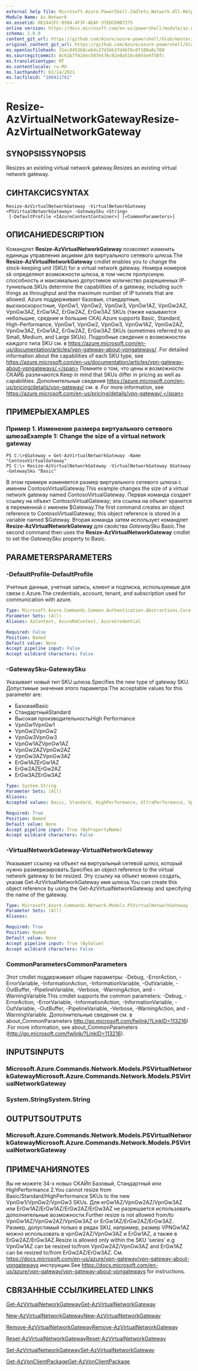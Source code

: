 ```yaml
---
external help file: Microsoft.Azure.PowerShell.Cmdlets.Network.dll-Help.xml
Module Name: Az.Network
ms.assetid: DE2441FC-9504-4F3F-AEAF-37EDCD9B7275
online version: https://docs.microsoft.com/en-us/powershell/module/az.network/resize-azvirtualnetworkgateway
schema: 2.0.0
content_git_url: https://github.com/Azure/azure-powershell/blob/master/src/Network/Network/help/Resize-AzVirtualNetworkGateway.md
original_content_git_url: https://github.com/Azure/azure-powershell/blob/master/src/Network/Network/help/Resize-AzVirtualNetworkGateway.md
ms.openlocfilehash: 31ec0453b0ce64c27d1bb37d4bf6c0f100a8c760
ms.sourcegitcommit: 0c61b7f42dec507e576c92e0a516c6655e9f50fc
ms.translationtype: MT
ms.contentlocale: ru-RU
ms.lasthandoff: 02/14/2021
ms.locfileid: "100411761"
---
```

# <span data-ttu-id="b2f16-101">Resize-AzVirtualNetworkGateway</span><span class="sxs-lookup"><span data-stu-id="b2f16-101">Resize-AzVirtualNetworkGateway</span></span>

## <span data-ttu-id="b2f16-102">SYNOPSIS</span><span class="sxs-lookup"><span data-stu-id="b2f16-102">SYNOPSIS</span></span>
<span data-ttu-id="b2f16-103">Resizes an existing virtual network gateway.</span><span class="sxs-lookup"><span data-stu-id="b2f16-103">Resizes an existing virtual network gateway.</span></span>

## <span data-ttu-id="b2f16-104">СИНТАКСИС</span><span class="sxs-lookup"><span data-stu-id="b2f16-104">SYNTAX</span></span>

```
Resize-AzVirtualNetworkGateway -VirtualNetworkGateway <PSVirtualNetworkGateway> -GatewaySku <String>
 [-DefaultProfile <IAzureContextContainer>] [<CommonParameters>]
```

## <span data-ttu-id="b2f16-105">ОПИСАНИЕ</span><span class="sxs-lookup"><span data-stu-id="b2f16-105">DESCRIPTION</span></span>
<span data-ttu-id="b2f16-106">Командлет **Resize-AzVirtualNetworkGateway** позволяет изменить единицы управления акциями для виртуального сетевого шлюза.</span><span class="sxs-lookup"><span data-stu-id="b2f16-106">The **Resize-AzVirtualNetworkGateway** cmdlet enables you to change the stock-keeping unit (SKU) for a virtual network gateway.</span></span>
<span data-ttu-id="b2f16-107">Номера номеров sk определяют возможности шлюза, в том числе пропускную способность и максимально допустимое количество разрешенных IP-туннельов.</span><span class="sxs-lookup"><span data-stu-id="b2f16-107">SKUs determine the capabilities of a gateway, including such things as throughput and the maximum number of IP tunnels that are allowed.</span></span>
<span data-ttu-id="b2f16-108">Azure поддерживает базовые, стандартные, высокоскоростные, VpnGw1, VpnGw2, VpnGw3, VpnGw1AZ, VpnGw2AZ, VpnGw3AZ, ErGw1AZ, ErGw2AZ, ErGw3AZ SKUs (также называются небольшие, средние и большие СКА).</span><span class="sxs-lookup"><span data-stu-id="b2f16-108">Azure supports Basic, Standard, High-Performance, VpnGw1, VpnGw2, VpnGw3, VpnGw1AZ, VpnGw2AZ, VpnGw3AZ, ErGw1AZ, ErGw2AZ, ErGw3AZ SKUs (sometimes referred to as Small, Medium, and Large SKUs).</span></span>
<span data-ttu-id="b2f16-109">Подробные сведения о возможностях каждого типа SKU см. в https://azure.microsoft.com/en-us/documentation/articles/vpn-gateway-about-vpngateways/ .</span><span class="sxs-lookup"><span data-stu-id="b2f16-109">For detailed information about the capabilities of each SKU type, see https://azure.microsoft.com/en-us/documentation/articles/vpn-gateway-about-vpngateways/.</span></span>
<span data-ttu-id="b2f16-110">Помните о том, что цены и возможности СКАЙБ различаются.</span><span class="sxs-lookup"><span data-stu-id="b2f16-110">Keep in mind that SKUs differ in pricing as well as capabilities.</span></span>
<span data-ttu-id="b2f16-111">Дополнительные сведения https://azure.microsoft.com/en-us/pricing/details/vpn-gateway/ см. в .</span><span class="sxs-lookup"><span data-stu-id="b2f16-111">For more information, see https://azure.microsoft.com/en-us/pricing/details/vpn-gateway/.</span></span>

## <span data-ttu-id="b2f16-112">ПРИМЕРЫ</span><span class="sxs-lookup"><span data-stu-id="b2f16-112">EXAMPLES</span></span>

### <span data-ttu-id="b2f16-113">Пример 1. Изменение размера виртуального сетевого шлюза</span><span class="sxs-lookup"><span data-stu-id="b2f16-113">Example 1: Change the size of a virtual network gateway</span></span>
```
PS C:\>$Gateway = Get-AzVirtualNetworkGateway -Name "ContosoVirtualGateway"
PS C:\> Resize-AzVirtualNetworkGateway -VirtualNetworkGateway $Gateway -GatewaySku "Basic"
```

<span data-ttu-id="b2f16-114">В этом примере изменяется размер виртуального сетевого шлюза с именем ContosoVirtualGateway.</span><span class="sxs-lookup"><span data-stu-id="b2f16-114">This example changes the size of a virtual network gateway named ContosoVirtualGateway.</span></span>
<span data-ttu-id="b2f16-115">Первая команда создает ссылку на объект ContosoVirtualGateway; эта ссылка на объект хранится в переменной с именем $Gateway.</span><span class="sxs-lookup"><span data-stu-id="b2f16-115">The first command creates an object reference to ContosoVirtualGateway; this object reference is stored in a variable named $Gateway.</span></span>
<span data-ttu-id="b2f16-116">Вторая команда затем использует командлет **Resize-AzVirtualNetworkGateway** для свойства *GatewaySku* Basic.</span><span class="sxs-lookup"><span data-stu-id="b2f16-116">The second command then uses the **Resize-AzVirtualNetworkGateway** cmdlet to set the *GatewaySku* property to Basic.</span></span>

## <span data-ttu-id="b2f16-117">PARAMETERS</span><span class="sxs-lookup"><span data-stu-id="b2f16-117">PARAMETERS</span></span>

### <span data-ttu-id="b2f16-118">-DefaultProfile</span><span class="sxs-lookup"><span data-stu-id="b2f16-118">-DefaultProfile</span></span>
<span data-ttu-id="b2f16-119">Учетные данные, учетная запись, клиент и подписка, используемые для связи с Azure.</span><span class="sxs-lookup"><span data-stu-id="b2f16-119">The credentials, account, tenant, and subscription used for communication with azure.</span></span>

```yaml
Type: Microsoft.Azure.Commands.Common.Authentication.Abstractions.Core.IAzureContextContainer
Parameter Sets: (All)
Aliases: AzContext, AzureRmContext, AzureCredential

Required: False
Position: Named
Default value: None
Accept pipeline input: False
Accept wildcard characters: False
```

### <span data-ttu-id="b2f16-120">-GatewaySku</span><span class="sxs-lookup"><span data-stu-id="b2f16-120">-GatewaySku</span></span>
<span data-ttu-id="b2f16-121">Указывает новый тип SKU шлюза.</span><span class="sxs-lookup"><span data-stu-id="b2f16-121">Specifies the new type of gateway SKU.</span></span>
<span data-ttu-id="b2f16-122">Допустимые значения этого параметра:</span><span class="sxs-lookup"><span data-stu-id="b2f16-122">The acceptable values for this parameter are:</span></span>
- <span data-ttu-id="b2f16-123">Базовая</span><span class="sxs-lookup"><span data-stu-id="b2f16-123">Basic</span></span>
- <span data-ttu-id="b2f16-124">Стандартный</span><span class="sxs-lookup"><span data-stu-id="b2f16-124">Standard</span></span>
- <span data-ttu-id="b2f16-125">Высокая производительность</span><span class="sxs-lookup"><span data-stu-id="b2f16-125">High Performance</span></span>
- <span data-ttu-id="b2f16-126">VpnGw1</span><span class="sxs-lookup"><span data-stu-id="b2f16-126">VpnGw1</span></span>
- <span data-ttu-id="b2f16-127">VpnGw2</span><span class="sxs-lookup"><span data-stu-id="b2f16-127">VpnGw2</span></span>
- <span data-ttu-id="b2f16-128">VpnGw3</span><span class="sxs-lookup"><span data-stu-id="b2f16-128">VpnGw3</span></span>
- <span data-ttu-id="b2f16-129">VpnGw1AZ</span><span class="sxs-lookup"><span data-stu-id="b2f16-129">VpnGw1AZ</span></span> 
- <span data-ttu-id="b2f16-130">VpnGw2AZ</span><span class="sxs-lookup"><span data-stu-id="b2f16-130">VpnGw2AZ</span></span> 
- <span data-ttu-id="b2f16-131">VpnGw3AZ</span><span class="sxs-lookup"><span data-stu-id="b2f16-131">VpnGw3AZ</span></span> 
- <span data-ttu-id="b2f16-132">ErGw1AZ</span><span class="sxs-lookup"><span data-stu-id="b2f16-132">ErGw1AZ</span></span> 
- <span data-ttu-id="b2f16-133">ErGw2AZ</span><span class="sxs-lookup"><span data-stu-id="b2f16-133">ErGw2AZ</span></span> 
- <span data-ttu-id="b2f16-134">ErGw3AZ</span><span class="sxs-lookup"><span data-stu-id="b2f16-134">ErGw3AZ</span></span> 

```yaml
Type: System.String
Parameter Sets: (All)
Aliases:
Accepted values: Basic, Standard, HighPerformance, UltraPerformance, VpnGw1, VpnGw2, VpnGw3, VpnGw1AZ, VpnGw2AZ, VpnGw3AZ, ErGw1AZ, ErGw2AZ, ErGw3AZ

Required: True
Position: Named
Default value: None
Accept pipeline input: True (ByPropertyName)
Accept wildcard characters: False
```

### <span data-ttu-id="b2f16-135">-VirtualNetworkGateway</span><span class="sxs-lookup"><span data-stu-id="b2f16-135">-VirtualNetworkGateway</span></span>
<span data-ttu-id="b2f16-136">Указывает ссылку на объект на виртуальный сетевой шлюз, который нужно размеризировать.</span><span class="sxs-lookup"><span data-stu-id="b2f16-136">Specifies an object reference to the virtual network gateway to be resized.</span></span>
<span data-ttu-id="b2f16-137">Эту ссылку на объект можно создать, указав Get-AzVirtualNetworkGateway имя шлюза.</span><span class="sxs-lookup"><span data-stu-id="b2f16-137">You can create this object reference by using the Get-AzVirtualNetworkGateway and specifying the name of the gateway.</span></span>

```yaml
Type: Microsoft.Azure.Commands.Network.Models.PSVirtualNetworkGateway
Parameter Sets: (All)
Aliases:

Required: True
Position: Named
Default value: None
Accept pipeline input: True (ByValue)
Accept wildcard characters: False
```

### <span data-ttu-id="b2f16-138">CommonParameters</span><span class="sxs-lookup"><span data-stu-id="b2f16-138">CommonParameters</span></span>
<span data-ttu-id="b2f16-139">Этот cmdlet поддерживает общие параметры: -Debug, -ErrorAction, -ErrorVariable, -InformationAction, -InformationVariable, -OutVariable, -OutBuffer, -PipelineVariable, -Verbose, -WarningAction, and -WarningVariable.</span><span class="sxs-lookup"><span data-stu-id="b2f16-139">This cmdlet supports the common parameters: -Debug, -ErrorAction, -ErrorVariable, -InformationAction, -InformationVariable, -OutVariable, -OutBuffer, -PipelineVariable, -Verbose, -WarningAction, and -WarningVariable.</span></span> <span data-ttu-id="b2f16-140">Дополнительные сведения см. в about_CommonParameters http://go.microsoft.com/fwlink/?LinkID=113216) .</span><span class="sxs-lookup"><span data-stu-id="b2f16-140">For more information, see about_CommonParameters (http://go.microsoft.com/fwlink/?LinkID=113216).</span></span>

## <span data-ttu-id="b2f16-141">INPUTS</span><span class="sxs-lookup"><span data-stu-id="b2f16-141">INPUTS</span></span>

### <span data-ttu-id="b2f16-142">Microsoft.Azure.Commands.Network.Models.PSVirtualNetworkGateway</span><span class="sxs-lookup"><span data-stu-id="b2f16-142">Microsoft.Azure.Commands.Network.Models.PSVirtualNetworkGateway</span></span>

### <span data-ttu-id="b2f16-143">System.String</span><span class="sxs-lookup"><span data-stu-id="b2f16-143">System.String</span></span>

## <span data-ttu-id="b2f16-144">OUTPUTS</span><span class="sxs-lookup"><span data-stu-id="b2f16-144">OUTPUTS</span></span>

### <span data-ttu-id="b2f16-145">Microsoft.Azure.Commands.Network.Models.PSVirtualNetworkGateway</span><span class="sxs-lookup"><span data-stu-id="b2f16-145">Microsoft.Azure.Commands.Network.Models.PSVirtualNetworkGateway</span></span>

## <span data-ttu-id="b2f16-146">ПРИМЕЧАНИЯ</span><span class="sxs-lookup"><span data-stu-id="b2f16-146">NOTES</span></span>
<span data-ttu-id="b2f16-147">Вы не можете 34-х новых СКАЙп Базовый, Стандартный или HighPerformance 2.</span><span class="sxs-lookup"><span data-stu-id="b2f16-147">You cannot resize from Basic/Standard/HighPerformance SKUs to the new VpnGw1/VpnGw2/VpnGw3 SKUs.</span></span> <span data-ttu-id="b2f16-148">Для erGw1AZ/VpnGw2AZ/VpnGw3AZ или ErGw1AZ/ErGw1AZ/ErGw2AZ/ErGw3AZ не разрешается использовать дополнительные возможности.</span><span class="sxs-lookup"><span data-stu-id="b2f16-148">Further resize is not allowed from/to VpnGw1AZ/VpnGw2AZ/VpnGw3AZ or ErGw1AZ/ErGw2AZ/ErGw3AZ.</span></span> <span data-ttu-id="b2f16-149">Размер, допустимый только в рядах SKU, например, размер VPNGw1AZ можно использовать в vpnGw2AZ/VpnGw3AZ и ErGw1AZ, а также в ErGw2AZ/ErGw3AZ.</span><span class="sxs-lookup"><span data-stu-id="b2f16-149">Resize is allowed only within the SKU 'series' e.g VpnGw1AZ can be resized to/from VpnGw2AZ/VpnGw3AZ and ErGw1AZ can be resized to/from ErGw2AZ/ErGw3AZ.</span></span> <span data-ttu-id="b2f16-150">См. https://docs.microsoft.com/en-us/azure/vpn-gateway/vpn-gateway-about-vpngateways инструкции.</span><span class="sxs-lookup"><span data-stu-id="b2f16-150">See https://docs.microsoft.com/en-us/azure/vpn-gateway/vpn-gateway-about-vpngateways for instructions.</span></span>

## <span data-ttu-id="b2f16-151">СВЯЗАННЫЕ ССЫЛКИ</span><span class="sxs-lookup"><span data-stu-id="b2f16-151">RELATED LINKS</span></span>

[<span data-ttu-id="b2f16-152">Get-AzVirtualNetworkGateway</span><span class="sxs-lookup"><span data-stu-id="b2f16-152">Get-AzVirtualNetworkGateway</span></span>](./Get-AzVirtualNetworkGateway.md)

[<span data-ttu-id="b2f16-153">New-AzVirtualNetworkGateway</span><span class="sxs-lookup"><span data-stu-id="b2f16-153">New-AzVirtualNetworkGateway</span></span>](./New-AzVirtualNetworkGateway.md)

[<span data-ttu-id="b2f16-154">Remove-AzVirtualNetworkGateway</span><span class="sxs-lookup"><span data-stu-id="b2f16-154">Remove-AzVirtualNetworkGateway</span></span>](./Remove-AzVirtualNetworkGateway.md)

[<span data-ttu-id="b2f16-155">Reset-AzVirtualNetworkGateway</span><span class="sxs-lookup"><span data-stu-id="b2f16-155">Reset-AzVirtualNetworkGateway</span></span>](./Reset-AzVirtualNetworkGateway.md)

[<span data-ttu-id="b2f16-156">Set-AzVirtualNetworkGateway</span><span class="sxs-lookup"><span data-stu-id="b2f16-156">Set-AzVirtualNetworkGateway</span></span>](./Set-AzVirtualNetworkGateway.md)

[<span data-ttu-id="b2f16-157">Get-AzVpnClientPackage</span><span class="sxs-lookup"><span data-stu-id="b2f16-157">Get-AzVpnClientPackage</span></span>](./Get-AzVpnClientPackage.md)

